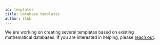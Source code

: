 ```yaml
---
id: templates
title: Database templates
author: stub
---
```


We are working on creating several templates based on existing mathematical databases.  If you are interested in helping, please [reach out](/contact).